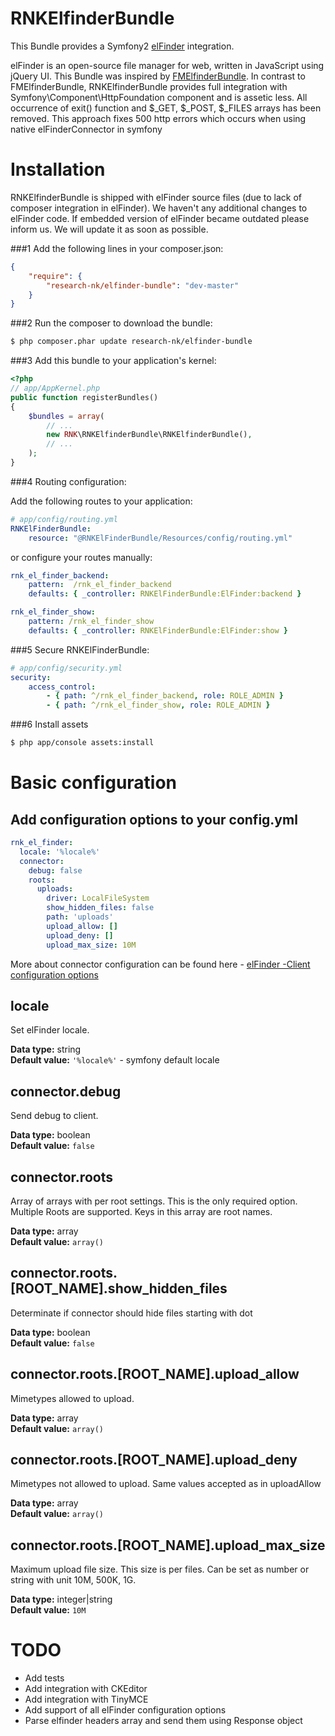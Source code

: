 RNKElfinderBundle
================

This Bundle provides a Symfony2 [elFinder](https://github.com/Studio-42/elFinder) integration.

elFinder is an open-source file manager for web, written in JavaScript using jQuery UI.
This Bundle was inspired by [FMElfinderBundle](https://github.com/helios-ag/FMElfinderBundle).
In contrast to FMElfinderBundle, RNKElfinderBundle provides full integration with Symfony\Component\HttpFoundation component
and is assetic less. All occurrence of exit() function and $_GET, $_POST, $_FILES arrays has been removed.
This approach fixes 500 http errors which occurs when using native elFinderConnector in symfony


# Installation

RNKElfinderBundle is shipped with elFinder source files (due to lack of composer integration in elFinder).
We haven't any additional changes to elFinder code. If embedded version of elFinder became outdated please inform us. We will update it as soon as possible.

###1 Add the following lines in your composer.json:

```json
{
    "require": {
        "research-nk/elfinder-bundle": "dev-master"
    }
}
```

###2 Run the composer to download the bundle:

```bash
$ php composer.phar update research-nk/elfinder-bundle
```

###3 Add this bundle to your application's kernel:

```php
<?php
// app/AppKernel.php
public function registerBundles()
{
    $bundles = array(
        // ...
        new RNK\RNKElfinderBundle\RNKElfinderBundle(),
        // ...
    );
}
```
###4 Routing configuration:

Add the following routes to your application:
```yaml
# app/config/routing.yml
RNKElFinderBundle:
    resource: "@RNKElFinderBundle/Resources/config/routing.yml"
```
or configure your routes manually:
```yaml
rnk_el_finder_backend:
    pattern:  /rnk_el_finder_backend
    defaults: { _controller: RNKElFinderBundle:ElFinder:backend }

rnk_el_finder_show:
    pattern: /rnk_el_finder_show
    defaults: { _controller: RNKElFinderBundle:ElFinder:show }
```

###5 Secure RNKElFinderBundle:

```yaml
# app/config/security.yml
security:
    access_control:
        - { path: ^/rnk_el_finder_backend, role: ROLE_ADMIN }
        - { path: ^/rnk_el_finder_show, role: ROLE_ADMIN }

```


###6 Install assets

```sh
$ php app/console assets:install
```

# Basic configuration

## Add configuration options to your config.yml

```yaml
rnk_el_finder:
  locale: '%locale%'
  connector:
    debug: false
    roots:
      uploads:
        driver: LocalFileSystem
        show_hidden_files: false
        path: 'uploads'
        upload_allow: []
        upload_deny: []
        upload_max_size: 10M
```
More about connector configuration can be found here - [elFinder -Client configuration options](https://github.com/Studio-42/elFinder/wiki/Client-configuration-options)


## locale
Set elFinder locale.

**Data type:** string  
**Default value:** `'%locale%'` - symfony default locale


## connector.debug
Send debug to client.  

**Data type:** boolean  
**Default value:** `false`


## connector.roots
Array of arrays with per root settings. This is the only required option.
Multiple Roots are supported. Keys in this array are root names.

**Data type:** array  
**Default value:** `array()`

## connector.roots.[ROOT_NAME].show_hidden_files
Determinate if connector should hide files starting with dot

**Data type:** boolean  
**Default value:** `false`

## connector.roots.[ROOT_NAME].upload_allow
Mimetypes allowed to upload.

**Data type:** array  
**Default value:** `array()`

## connector.roots.[ROOT_NAME].upload_deny
Mimetypes not allowed to upload. Same values accepted as in uploadAllow

**Data type:** array  
**Default value:** `array()`

## connector.roots.[ROOT_NAME].upload_max_size
Maximum upload file size. This size is per files. Can be set as number or string with unit 10M, 500K, 1G.

**Data type:** integer|string  
**Default value:** `10M`

# TODO
 - Add tests
 - Add integration with CKEditor
 - Add integration with TinyMCE
 - Add support of all elFinder configuration options
 - Parse elfinder headers array and send them using Response object

